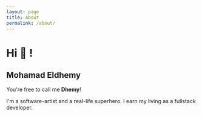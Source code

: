 ```yaml
---
layout: page
title: About
permalink: /about/
---
```


# Hi 👋 !
## Mohamad Eldhemy

You're free to call me **Dhemy**!

I'm a software-artist and a real-life superhero. I earn my living as a fullstack developer.
